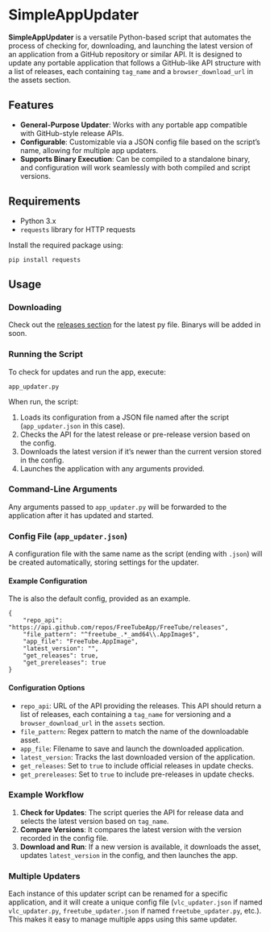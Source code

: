 # SimpleAppUpdater

**SimpleAppUpdater** is a versatile Python-based script that automates the process of checking for, downloading, and launching the latest version of an application from a GitHub repository or similar API. It is designed to update any portable application that follows a GitHub-like API structure with a list of releases, each containing `tag_name` and a `browser_download_url` in the assets section.

## Features

- **General-Purpose Updater**: Works with any portable app compatible with GitHub-style release APIs.
- **Configurable**: Customizable via a JSON config file based on the script’s name, allowing for multiple app updaters.
- **Supports Binary Execution**: Can be compiled to a standalone binary, and configuration will work seamlessly with both compiled and script versions.

## Requirements

- Python 3.x
- `requests` library for HTTP requests

Install the required package using:
```
pip install requests
```

## Usage

### Downloading
Check out the [releases section](https://codeberg.org/marvin1099/https://codeberg.org/marvin1099/SimpleAppUpdater/releases) for the latest py file.
Binarys will be added in soon.

### Running the Script

To check for updates and run the app, execute:
```
app_updater.py
```

When run, the script:
1. Loads its configuration from a JSON file named after the script (`app_updater.json` in this case).
2. Checks the API for the latest release or pre-release version based on the config.
3. Downloads the latest version if it’s newer than the current version stored in the config.
4. Launches the application with any arguments provided.

### Command-Line Arguments

Any arguments passed to `app_updater.py` will be forwarded to the application after it has updated and started.

### Config File (`app_updater.json`)

A configuration file with the same name as the script (ending with `.json`) will be created automatically, storing settings for the updater.

#### Example Configuration
The is also the default config, provided as an example. 

```
{
    "repo_api": "https://api.github.com/repos/FreeTubeApp/FreeTube/releases",
    "file_pattern": "^freetube_.*_amd64\\.AppImage$",
    "app_file": "FreeTube.AppImage",
    "latest_version": "",
    "get_releases": true,
    "get_prereleases": true
}
```

#### Configuration Options

- `repo_api`: URL of the API providing the releases. This API should return a list of releases, each containing a `tag_name` for versioning and a `browser_download_url` in the `assets` section.
- `file_pattern`: Regex pattern to match the name of the downloadable asset.
- `app_file`: Filename to save and launch the downloaded application.
- `latest_version`: Tracks the last downloaded version of the application.
- `get_releases`: Set to `true` to include official releases in update checks.
- `get_prereleases`: Set to `true` to include pre-releases in update checks.

### Example Workflow

1. **Check for Updates**: The script queries the API for release data and selects the latest version based on `tag_name`.
2. **Compare Versions**: It compares the latest version with the version recorded in the config file.
3. **Download and Run**: If a new version is available, it downloads the asset, updates `latest_version` in the config, and then launches the app.

### Multiple Updaters

Each instance of this updater script can be renamed for a specific application, and it will create a unique config file (`vlc_updater.json` if named `vlc_updater.py`, `freetube_updater.json` if named `freetube_updater.py`, etc.). This makes it easy to manage multiple apps using this same updater.